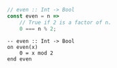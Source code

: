 ```javascript
// even :: Int -> Bool
const even = n => 
    // True if 2 is a factor of n.
    0 === n % 2;
```


```applescript
-- even :: Int -> Bool
on even(x)
    0 = x mod 2
end even
```